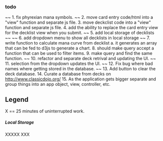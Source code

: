 ### todo

~~ 1. fix phyrexian mana symbols. ~~
2. move card entry code/html into a "view" function and separate js file.
3. move deckclist code into a "view" function and separate js file.
4. add the ability to replace the card entry view for the decklist view when you submit.
~~ 5. add local storage of decklists ~~
~~ 6. add dropdown menu to show all decklists in local storage ~~
7. write function to calculate mana curve from decklist
	a. it generates an array that can be fed to d3js to generate a chart.
8. should make query accept a function that can be used to filter items.
9. make query and find the same function.
~~ 10. refactor and separate deck retrival and updating the UI. ~~
11. selection from the dropdown updates the UI.
~~ 12. Fix bug where bad names where getting stored in the database. ~~
13. Add button to clear the deck database.
14. Curate a database from decks on http://www.classicdojo.org/
15. As the application gets bigger separate and group things into an app object, view, controller, etc.

## Legend

X == 25 minutes of uninterrupted work.

##### Local Storage
XXXXX
XXX